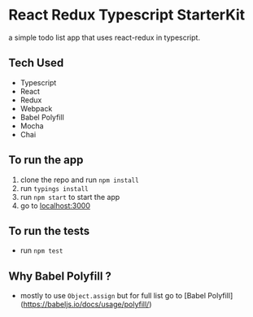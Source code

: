 # React Redux Typescript StarterKit
a simple todo list app that uses react-redux in typescript.

## Tech Used
* Typescript
* React
* Redux
* Webpack
* Babel Polyfill
* Mocha
* Chai


## To run the app

1. clone the repo and run `npm install`
2. run `typings install`
3. run `npm start` to start the app
4. go to [localhost:3000](http://localhost:3000)

## To run the tests

* run `npm test`

## Why Babel Polyfill ?

* mostly to use `Object.assign` but for full list go to [Babel Polyfill] (https://babeljs.io/docs/usage/polyfill/)


